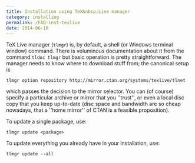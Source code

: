```yaml
---
title: Installation using TeX&nbsp;Live manager
category: installing
permalink: /FAQ-inst-texlive
date: 2014-06-10
---
```


TeX&nbsp;Live manager (`tlmgr`) is, by default, a shell (or
Windows terminal window) command.  There is voluminous documentation
about it from the command
  `tldoc tlmgr`
but basic operation is pretty straightforward.  The manager needs to
know where to download stuff from; the canonical setup is
```
tlmgr option repository http://mirror.ctan.org/systems/texlive/tlnet
```
which passes the decision to the mirror selector.  You can (of course)
specify a particular archive or mirror that you ''trust'', or even a
local disc copy that you keep up-to-date (disc space and bandwidth are
so cheap nowadays, that a ''home mirror'' of CTAN is a feasible
proposition).

To update a single package, use:
```
tlmgr update <package>
```

To update everything you already have in your installation, use:
```
tlmgr update --all
```

